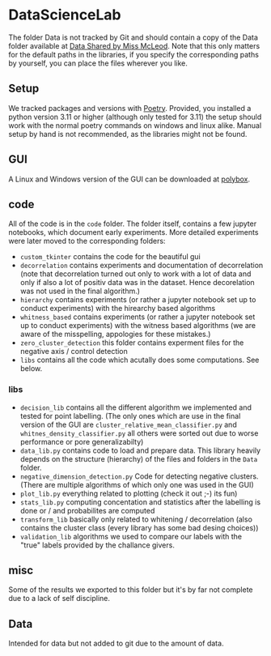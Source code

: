 # DataScienceLab
The folder Data is not tracked by Git and should contain
a copy of the Data folder available at [Data Shared by Miss McLeod](https://drive.switch.ch/index.php/s/Dk9O9BXu0drKvqU).
Note that this only matters for the default paths in the libraries, if you specify the corresponding
paths by yourself, you can place the files wherever you like.

## Setup
We tracked packages and versions with [Poetry](https://python-poetry.org/). Provided, you installed a python version
3.11 or higher (although only tested for 3.11) the setup should work with the normal poetry commands on windows and linux alike.
Manual setup by hand is not recommended, as the libraries might not be found.

## GUI
A Linux and Windows version of the GUI can be downloaded at [polybox](https://polybox.ethz.ch/index.php/s/d134Fz2yycKbjqL).

## code
All of the code is in the `code` folder. 
The folder itself, contains a few jupyter notebooks, which document early experiments.
More detailed experiments were later moved to the corresponding folders:
- `custom_tkinter` contains the code for the beautiful gui
- `decorrelation` contains experiments and documentation of decorrelation (note that decorrelation turned out only to work with a lot of data and only if also a lot of positiv data was in the dataset. Hence decorelation was not used in the final algorithm.)
- `hierarchy` contains experiments (or rather a jupyter notebook set up to conduct experiments) with the hirearchy based algorithms
- `whitness_based` contains experiments (or rather a jupyter notebook set up to conduct experiments) with the witness based algorithms (we are aware of the misspelling, appologies for these mistakes.)
- `zero_cluster_detection` this folder contains experment files for the negative axis / control detection
- `libs` contains all the code which acutally does some computations. See below.

### libs
- `decision_lib` contains all the different algorithm we implemented and tested for point labelling. (The only ones which are use in the final version of the GUI are `cluster_relative_mean_classifier.py` and `whitnes_density_classifier.py` all others were sorted out due to worse performance or pore generalizabilty)
- `data_lib.py` contains code to load and prepare data. This library heavily depends on the structure (hierarchy) of the files and folders in the `Data` folder.
- `negative_dimension_detection.py` Code for detecting negative clusters. (There are multiple algorithms of which only one was used in the GUI)
- `plot_lib.py` everything related to plotting (check it out ;-) its fun)
- `stats_lib.py` computing concentation and statistics after the labelling is done or / and probabilites are computed
- `transform_lib` basically only related to whitening / decorrelation (also contains the cluster class (every library has some bad desing choices))
- `validation_lib` algorithms we used to compare our labels with the "true" labels provided by the challance givers.

## misc
Some of the results we exported to this folder but it's by far not complete due to a lack of self discipline.

## Data
Intended for data but not added to git due to the amount of data.


